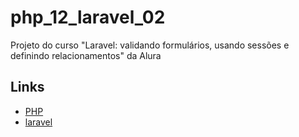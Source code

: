 # php_12_laravel_02

Projeto do curso "Laravel: validando formulários, usando sessões e definindo relacionamentos" da Alura

## Links

- [PHP](https://www.php.net/)
- [laravel](https://laravel.com/)
